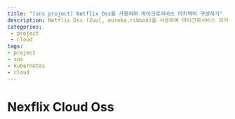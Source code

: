 ```yaml
---
title: "[sns project] Netflix Oss를 사용하여 마이크로서비스 아키텍처 구성하기"
description: Netflix Oss (Zuul, eureka,ribbon)를 사용하여 마이크로서비스 아키텍처로 구성한다.
categories:
 - project
 - cloud
tags:
- project
- sns
- kubernetes
- cloud
---
```


# Nexflix Cloud Oss

